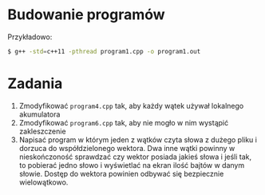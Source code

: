 Budowanie programów
===================

Przykładowo:

```bash
$ g++ -std=c++11 -pthread program1.cpp -o program1.out 
```

Zadania
=======

1. Zmodyfikować `program4.cpp` tak, aby każdy wątek używał lokalnego akumulatora
2. Zmodyfikować `program6.cpp` tak, aby nie mogło w nim wystąpić zakleszczenie
3. Napisać program w którym jeden z wątków czyta słowa z dużego pliku i dorzuca do współdzielonego wektora. Dwa inne wątki powinny w nieskończoność sprawdzać czy wektor posiada jakieś słowa i jeśli tak, to pobierać jedno słowo i wyświetlać na ekran ilość bajtów w danym słowie. Dostęp do wektora powinien odbywać się bezpiecznie wielowątkowo.
